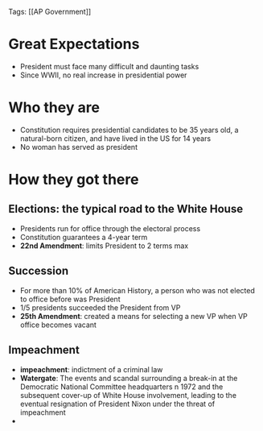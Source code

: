 Tags: [[AP Government]]

# Great Expectations
- President must face many difficult and daunting tasks
- Since WWII, no real increase in presidential power

# Who they are
- Constitution requires presidential candidates to be 35 years old, a natural-born citizen, and have lived in the US for 14 years
- No woman has served as president

# How they got there
## Elections: the typical road to the White House
- Presidents run for office through the electoral process
- Constitution guarantees a 4-year term
- **22nd Amendment**: limits President to 2 terms max

## Succession
- For more than 10% of American History, a person who was not elected to office before was President
- 1/5 presidents succeeded the President from VP
- **25th Amendment**: created a means for selecting a new VP when VP office becomes vacant

## Impeachment
- **impeachment**: indictment of a criminal law
- **Watergate**: The events and scandal surrounding a break-in at the Democratic National Committee headquarters n 1972 and the subsequent cover-up of White House involvement, leading to the eventual resignation of President Nixon under the threat of impeachment
- 